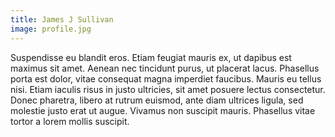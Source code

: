 ```yaml
---
title: James J Sullivan
image: profile.jpg
---
```

Suspendisse eu blandit eros. Etiam feugiat mauris ex, ut dapibus est maximus sit amet. Aenean nec tincidunt purus, ut placerat lacus. Phasellus porta est dolor, vitae consequat magna imperdiet faucibus. Mauris eu tellus nisi. Etiam iaculis risus in justo ultricies, sit amet posuere lectus consectetur. Donec pharetra, libero at rutrum euismod, ante diam ultrices ligula, sed molestie justo erat ut augue. Vivamus non suscipit mauris. Phasellus vitae tortor a lorem mollis suscipit. 
